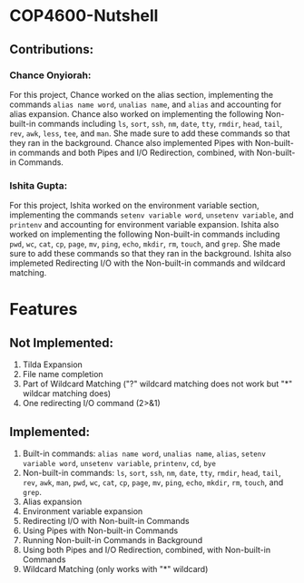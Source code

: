 # COP4600-Nutshell

## Contributions:

### Chance Onyiorah: 
For this project, Chance worked on the alias section, implementing the commands `alias name word`, `unalias name`, and `alias` and accounting for alias expansion. Chance also worked on implementing the following Non-built-in commands including `ls`, `sort`, `ssh`, `nm`, `date`, `tty`, `rmdir`, `head`, `tail`, `rev`, `awk`, `less`, `tee`, and `man`. She made sure to add these commands so that they ran in the background. Chance also implemented Pipes with Non-built-in commands and both Pipes and I/O Redirection, combined, with Non-built-in Commands.

### Ishita Gupta:
For this project, Ishita worked on the environment variable section, implementing the commands `setenv variable word`, `unsetenv variable`, and `printenv` and accounting for environment variable expansion. Ishita also worked on implementing the following Non-built-in commands including `pwd`, `wc`, `cat`, `cp`, `page`, `mv`, `ping`, `echo`, `mkdir`, `rm`, `touch`, and `grep`. She made sure to add these commands so that they ran in the background. Ishita also implemeted Redirecting I/O with the Non-built-in commands and wildcard matching. 

# Features

## Not Implemented:

1) Tilda Expansion
2) File name completion
3) Part of Wildcard Matching ("?" wildcard matching does not work but "*" wildcar matching does)
4) One redirecting I/O command (2>&1)

## Implemented:

1) Built-in commands: `alias name word`, `unalias name`, `alias`, `setenv variable word`, `unsetenv variable`, `printenv`, `cd`, `bye`
2) Non-built-in commands: `ls`, `sort`, `ssh`, `nm`, `date`, `tty`, `rmdir`, `head`, `tail`, `rev`, `awk`, `man`, `pwd`, `wc`, `cat`, `cp`, `page`, `mv`, `ping`, `echo`, `mkdir`, `rm`, `touch`, and `grep`. 
3) Alias expansion
4) Environment variable expansion
5) Redirecting I/O with Non-built-in Commands
6) Using Pipes with Non-built-in Commands
7) Running Non-built-in Commands in Background
8) Using both Pipes and I/O Redirection, combined, with Non-built-in Commands
9) Wildcard Matching (only works with "*" wildcard)

